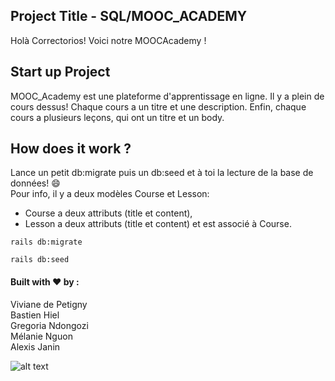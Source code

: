 
## Project Title - SQL/MOOC_ACADEMY

Holà Correctorios! Voici notre MOOCAcademy !


## Start up Project 

MOOC_Academy est une plateforme d'apprentissage en ligne. Il y a plein de cours dessus! Chaque cours a un titre et une description. Enfin, chaque cours a plusieurs leçons, qui ont un titre et un body.  

## How does it work ?

Lance un petit db:migrate puis un db:seed et à toi la lecture de la base de données! :smile:  
Pour info, il y a deux modèles Course et Lesson: 
* Course a deux attributs (title et content),
* Lesson a deux attributs (title et content) et est associé à Course.

```
rails db:migrate
```

```
rails db:seed
```

#### Built with :heart: by : 

Viviane de Petigny  
Bastien Hiel  
Gregoria Ndongozi  
Mélanie Nguon  
Alexis Janin  


![alt text](http://4.bp.blogspot.com/-qkXLk6wqXqI/Ul57-65voII/AAAAAAAADF4/hWxZv-RdBO8/s1600/Monsters-University-banner.jpg)
